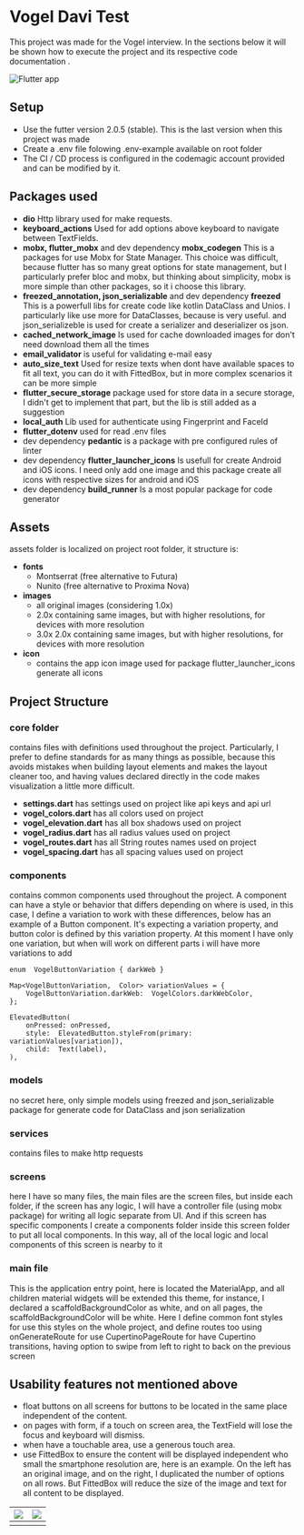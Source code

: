 # Vogel Davi Test

This project was made for the Vogel interview. In the sections below it will be shown how to execute the project and its respective code documentation .

![Flutter app](https://s3.gifyu.com/images/ezgif.com-gif-maker4cdbf6487ffce94d.gif)

## Setup

- Use the futter version 2.0.5 (stable). This is the last version when this project was made
- Create a .env file folowing .env-example available on root folder
- The CI / CD process is configured in the codemagic account provided and can be modified by it.

## Packages used

- **dio** Http library used for make requests.
- **keyboard_actions** Used for add options above keyboard to navigate between TextFields.
- **mobx, flutter_mobx** and dev dependency **mobx_codegen** This is a packages for use Mobx for State Manager. This choice was difficult, because flutter has so many great options for state management, but I particularly prefer bloc and mobx, but thinking about simplicity, mobx is more simple than other packages, so it i choose this library.
- **freezed_annotation, json_serializable** and dev dependency **freezed** This is a powerfull libs for create code like kotlin DataClass and Unios. I particularly like use more for DataClasses, because is very useful. and json_serializeble is used for create a serializer and deserializer os json.
- **cached_network_image** Is used for cache downloaded images for don't need download them all the times
- **email_validator** is useful for validating e-mail easy
- **auto_size_text** Used for resize texts when dont have available spaces to fit all text, you can do it with FittedBox, but in more complex scenarios it can be more simple
- **flutter_secure_storage** package used for store data in a secure storage, I didn't get to implement that part, but the lib is still added as a suggestion
- **local_auth** Lib used for authenticate using Fingerprint and FaceId
- **flutter_dotenv** used for read .env files
- dev dependency **pedantic** is a package with pre configured rules of linter
- dev dependency **flutter_launcher_icons** Is usefull for create Android and iOS icons. I need only add one image and this package create all icons with respective sizes for android and iOS
- dev dependency **build_runner** Is a most popular package for code generator

## Assets

assets folder is localized on project root folder, it structure is:

- **fonts** 
    - Montserrat (free alternative to Futura)
    - Nunito (free alternative to Proxima Nova)
- **images**
    - all original images (considering 1.0x)
    - 2.0x containing same images, but with higher resolutions, for devices with more resolution
    - 3.0x 2.0x containing same images, but with higher resolutions, for devices with more resolution
- **icon**
    - contains the app icon image used for package flutter_launcher_icons generate all icons

## Project Structure

### core folder
 contains files with definitions used throughout the project. Particularly, I prefer to define standards for as many things as possible, because this avoids mistakes when building layout elements and makes the layout cleaner too, and having values declared directly in the code makes visualization a little more difficult.

- **settings.dart** has settings used on project like api keys and api url
- **vogel_colors.dart** has all colors used on project
- **vogel_elevation.dart** has all box shadows used on project
- **vogel_radius.dart** has all radius values used on project
- **vogel_routes.dart** has all String routes names used on project
- **vogel_spacing.dart** has all spacing values used on project

### components
 contains common components used throughout the project. A component can have a style or behavior that differs depending on where is used, in this case, I define a variation to work with these differences, below has an example of a Button component. It's expecting a variation property, and button color is defined by this variation property. At this moment I have only one variation, but when will work on different parts i will have more variations to add

	enum  VogelButtonVariation { darkWeb }
	
	Map<VogelButtonVariation,  Color> variationValues = {
		VogelButtonVariation.darkWeb:  VogelColors.darkWebColor,
	};
	
	ElevatedButton(
		onPressed: onPressed,
		style:  ElevatedButton.styleFrom(primary: variationValues[variation]),
		child:  Text(label),
	),

### models
no secret here, only simple models using freezed and json_serializable package for generate code for DataClass and json serialization

### services
contains files to make http requests

### screens
here I have so many files, the main files are the screen files, but inside each folder, if the screen has any logic, I will have a controller file (using mobx package) for writing all logic separate from UI. And if this screen has specific components I create a components folder inside this screen folder to put all local components. In this way, all of the local logic and local components of this screen is nearby to it

### main file

This is the application entry point, here is located the MaterialApp, and all children material widgets will be extended this theme, for instance, I declared a scaffoldBackgroundColor as white, and on all pages, the scaffoldBackgroundColor will be white.
Here I define common font styles for use this styles on the whole project, and define routes too using onGenerateRoute for use CupertinoPageRoute for have Cupertino transitions, having option to swipe from left to right to back on the previous screen


## Usability features not mentioned above

- float buttons on all screens for buttons to be located in the same place independent of the content.
- on pages with form, if a touch on screen area, the TextField will lose the focus and keyboard will dismiss.
- when have a touchable area, use a generous touch area.
- use FittedBox to ensure the content will be displayed independent who small the smartphone resolution are, here is an example. On the left has an original image, and on the right, I duplicated the number of options on all rows. But FittedBox will reduce the size of the image and text for all content to be displayed.

| ![](https://s3.gifyu.com/images/Simulator-Screen-Shot---iPhone-8---2021-04-28-at-15.26.36.png)  | ![](https://s3.gifyu.com/images/Simulator-Screen-Shot---iPhone-8---2021-04-28-at-15.27.47.png) |
|--|--|
|  |  |

